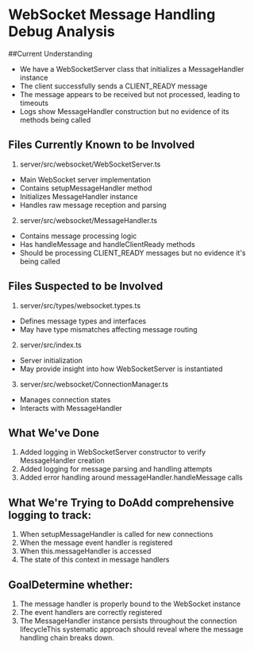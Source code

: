 # WebSocket Message Handling Debug Analysis
##Current Understanding
- We have a WebSocketServer class that initializes a MessageHandler instance
- The client successfully sends a CLIENT_READY message
- The message appears to be received but not processed, leading to timeouts
- Logs show MessageHandler construction but no evidence of its methods being called
## Files Currently Known to be Involved
1. server/src/websocket/WebSocketServer.ts
- Main WebSocket server implementation
- Contains setupMessageHandler method
- Initializes MessageHandler instance
- Handles raw message reception and parsing
2. server/src/websocket/MessageHandler.ts
- Contains message processing logic
- Has handleMessage and handleClientReady methods
- Should be processing CLIENT_READY messages but no evidence it's being called

## Files Suspected to be Involved
1. server/src/types/websocket.types.ts
- Defines message types and interfaces
- May have type mismatches affecting message routing
2. server/src/index.ts
- Server initialization
- May provide insight into how WebSocketServer is instantiated
3. server/src/websocket/ConnectionManager.ts
- Manages connection states
- Interacts with MessageHandler
## What We've Done
1. Added logging in WebSocketServer constructor to verify MessageHandler creation
2. Added logging for message parsing and handling attempts
3. Added error handling around messageHandler.handleMessage calls
## What We're Trying to DoAdd comprehensive logging to track:
1. When setupMessageHandler is called for new connections
2. When the message event handler is registered
3. When this.messageHandler is accessed
4. The state of this context in message handlers
## GoalDetermine whether:
1. The message handler is properly bound to the WebSocket instance
2. The event handlers are correctly registered
3. The MessageHandler instance persists throughout the connection lifecycleThis systematic approach should reveal where the message handling chain breaks down.
